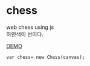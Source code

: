 # chess
web chess using js<br/>
하얀색이 선이다.

[DEMO](https://pyjun01.github.io/ChessJS/)

```
var chess= new Chess(canvas);
```
